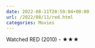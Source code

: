 ```yaml
---
date: 2022-08-11T20:59:04+00:00
url: /2022/08/11/red.html
categories: Movies
---
```

Watched RED (2010) - ★★★




